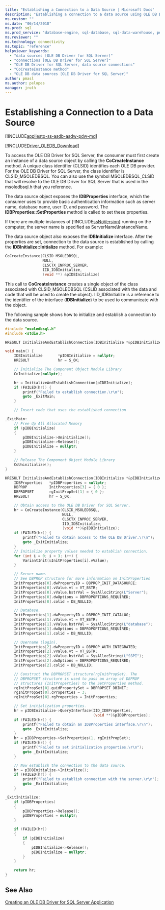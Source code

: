 ```yaml
---
title: "Establishing a Connection to a Data Source | Microsoft Docs"
description: "Establishing a connection to a data source using OLE DB Driver for SQL Server"
ms.custom: ""
ms.date: "06/14/2018"
ms.prod: sql
ms.prod_service: "database-engine, sql-database, sql-data-warehouse, pdw"
ms.reviewer: ""
ms.technology: connectivity
ms.topic: "reference"
helpviewer_keywords: 
  - "data sources [OLE DB Driver for SQL Server]"
  - "connections [OLE DB Driver for SQL Server]"
  - "OLE DB Driver for SQL Server, data source connections"
  - "CoCreateInstance method"
  - "OLE DB data sources [OLE DB Driver for SQL Server]"
author: pmasl
ms.author: pelopes
manager: jroth
---
```

# Establishing a Connection to a Data Source
[!INCLUDE[appliesto-ss-asdb-asdw-pdw-md](../../../includes/appliesto-ss-asdb-asdw-pdw-md.md)]

[!INCLUDE[Driver_OLEDB_Download](../../../includes/driver_oledb_download.md)]

  To access the OLE DB Driver for SQL Server, the consumer must first create an instance of a data source object by calling the **CoCreateInstance** method. A unique class identifier (CLSID) identifies each OLE DB provider. For the OLE DB Driver for SQL Server, the class identifier is CLSID_MSOLEDBSQL. You can also use the symbol MSOLEDBSQL_CLSID that will resolve to the OLE DB Driver for SQL Server that is used in the msoledbsql.h that you reference.  
  
 The data source object exposes the **IDBProperties** interface, which the consumer uses to provide basic authentication information such as server name, database name, user ID, and password. The **IDBProperties::SetProperties** method is called to set these properties.  
  
 If there are multiple instances of [!INCLUDE[ssNoVersion](../../../includes/ssnoversion-md.md)] running on the computer, the server name is specified as ServerName\InstanceName.  
  
 The data source object also exposes the **IDBInitialize** interface. After the properties are set, connection to the data source is established by calling the **IDBInitialize::Initialize** method. For example:  
  
```cpp
CoCreateInstance(CLSID_MSOLEDBSQL,   
                 NULL,   
                 CLSCTX_INPROC_SERVER,  
                 IID_IDBInitialize,   
                 (void **) &pIDBInitialize)  
```
  
 This call to **CoCreateInstance** creates a single object of the class associated with CLSID_MSOLEDBSQL (CSLID associated with the data and code that will be used to create the object). IID_IDBInitialize is a reference to the identifier of the interface (**IDBInitialize**) to be used to communicate with the object.  
  
 The following sample shows how to initialize and establish a connection to the data source.
  
```cpp
#include "msoledbsql.h"
#include <stdio.h>

HRESULT InitializeAndEstablishConnection(IDBInitialize *&pIDBInitialize);

void main() {
    IDBInitialize       *pIDBInitialize = nullptr;
    HRESULT             hr = S_OK;

    // Initialize The Component Object Module Library
    CoInitialize(nullptr);

    hr = InitializeAndEstablishConnection(pIDBInitialize);
    if (FAILED(hr)) {
        printf("Failed to establish connection.\r\n");
        goto _ExitMain;
    }

    // Insert code that uses the established connection

_ExitMain:
    // Free Up All Allocated Memory
    if (pIDBInitialize)
    {
        pIDBInitialize->Uninitialize();
        pIDBInitialize->Release();
        pIDBInitialize = nullptr;
    }

    // Release The Component Object Module Library
    CoUninitialize();
}

HRESULT InitializeAndEstablishConnection(IDBInitialize *&pIDBInitialize) {
    IDBProperties   *pIDBProperties = nullptr;
    DBPROP          InitProperties[3] = { 0 };
    DBPROPSET       rgInitPropSet[1] = { 0 };
    HRESULT         hr = S_OK;

    // Obtain access to the OLE DB Driver for SQL Server.  
    hr = CoCreateInstance(CLSID_MSOLEDBSQL,
                          NULL,
                          CLSCTX_INPROC_SERVER,
                          IID_IDBInitialize,
                          (void **)&pIDBInitialize);
    if (FAILED(hr)) {
        printf("Failed to obtain access to the OLE DB Driver.\r\n");
        goto _ExitInitialize;
    }
    // Initialize property values needed to establish connection.  
    for (int i = 0; i < 3; i++) {
        VariantInit(&InitProperties[i].vValue);
    }

    // Server name.  
    // See DBPROP structure for more information on InitProperties  
    InitProperties[0].dwPropertyID = DBPROP_INIT_DATASOURCE;
    InitProperties[0].vValue.vt = VT_BSTR;
    InitProperties[0].vValue.bstrVal = SysAllocString(L"Server");
    InitProperties[0].dwOptions = DBPROPOPTIONS_REQUIRED;
    InitProperties[0].colid = DB_NULLID;

    // Database.  
    InitProperties[1].dwPropertyID = DBPROP_INIT_CATALOG;
    InitProperties[1].vValue.vt = VT_BSTR;
    InitProperties[1].vValue.bstrVal = SysAllocString(L"database");
    InitProperties[1].dwOptions = DBPROPOPTIONS_REQUIRED;
    InitProperties[1].colid = DB_NULLID;

    // Username (login).  
    InitProperties[2].dwPropertyID = DBPROP_AUTH_INTEGRATED;
    InitProperties[2].vValue.vt = VT_BSTR;
    InitProperties[2].vValue.bstrVal = SysAllocString(L"SSPI");
    InitProperties[2].dwOptions = DBPROPOPTIONS_REQUIRED;
    InitProperties[2].colid = DB_NULLID;

    // Construct the DBPROPSET structure(rgInitPropSet). The   
    // DBPROPSET structure is used to pass an array of DBPROP   
    // structures (InitProperties) to the SetProperties method.  
    rgInitPropSet[0].guidPropertySet = DBPROPSET_DBINIT;
    rgInitPropSet[0].cProperties = 3;
    rgInitPropSet[0].rgProperties = InitProperties;

    // Set initialization properties.  
    hr = pIDBInitialize->QueryInterface(IID_IDBProperties,
                                        (void **)&pIDBProperties);
    if (FAILED(hr)) {
        printf("Failed to obtain an IDBProperties interface.\r\n");
        goto _ExitInitialize;
    }
    hr = pIDBProperties->SetProperties(1, rgInitPropSet);
    if (FAILED(hr)) {
        printf("Failed to set initialization properties.\r\n");
        goto _ExitInitialize;
    }

    // Now establish the connection to the data source.  
    hr = pIDBInitialize->Initialize();
    if (FAILED(hr)) {
        printf("Failed to establish connection with the server.\r\n");
        goto _ExitInitialize;
    }

_ExitInitialize:
    if (pIDBProperties)
    {
        pIDBProperties->Release();
        pIDBProperties = nullptr;
    }

    if (FAILED(hr))
    {
        if (pIDBInitialize)
        {
            pIDBInitialize->Release();
            pIDBInitialize = nullptr;
        }
    }

    return hr;
}
```  
  
## See Also  
 [Creating an OLE DB Driver for SQL Server Application](../../oledb/ole-db-driver/creating-a-oledb-driver-for-sql-server-application.md)  
  
  
